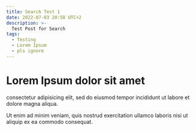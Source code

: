 ```yaml
---
title: Search Test 1
date: 2022-07-03 20:58 UTC+2
description: >-
  Test Post for Search
tags:
  - Testing
  - Lorem Ipsum
  - pls ignore
---
```


# Lorem Ipsum dolor sit amet

consectetur adipisicing elit,
sed do eiusmod tempor incididunt ut labore et dolore magna aliqua.

Ut enim ad minim veniam,
quis nostrud exercitation ullamco laboris nisi ut aliquip ex ea commodo consequat.
